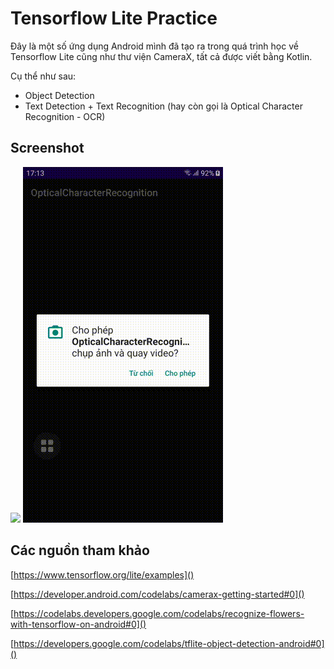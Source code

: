 # Tensorflow Lite Practice
Đây là một số ứng dụng Android mình đã tạo ra trong quá trình học về Tensorflow Lite cũng như thư viện CameraX, tất cả được viết bằng Kotlin.

Cụ thể như sau:
- Object Detection
- Text Detection + Text Recognition (hay còn gọi là Optical Character Recognition - OCR)

## Screenshot
<img src="object_detection/images/screenshot.gif"/>
<img src="optical_character_recognition/images/screenshot.gif"/>

## Các nguồn tham khảo

[https://www.tensorflow.org/lite/examples]()

[https://developer.android.com/codelabs/camerax-getting-started#0]()

[https://codelabs.developers.google.com/codelabs/recognize-flowers-with-tensorflow-on-android#0]()

[https://developers.google.com/codelabs/tflite-object-detection-android#0]()
